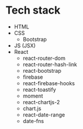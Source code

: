 # Tech stack

- HTML
- CSS
  - Bootstrap
- JS (JSX)
- React
  - react-router-dom
  - react-router-hash-link
  - react-bootstrap
  - firebase
  - react-firebase-hooks
  - react-toastify
  - moment
  - react-chartjs-2
  - chart.js
  - react-date-range
  - date-fns
